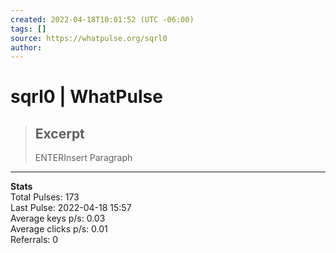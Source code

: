 ```yaml
---
created: 2022-04-18T10:01:52 (UTC -06:00)
tags: []
source: https://whatpulse.org/sqrl0
author: 
---
```


# sqrl0 | WhatPulse

> ## Excerpt
> ENTERInsert Paragraph

---
**Stats**  
Total Pulses: 173  
Last Pulse: 2022-04-18 15:57  
Average keys p/s: 0.03  
Average clicks p/s: 0.01  
Referrals: 0
